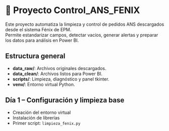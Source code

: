 # 🧩 Proyecto Control_ANS_FENIX

Este proyecto automatiza la limpieza y control de pedidos ANS descargados desde el sistema Fénix de EPM.  
Permite estandarizar campos, detectar vacíos, generar alertas y preparar los datos para análisis en Power BI.

## Estructura general
- **data_raw/**: Archivos originales descargados.
- **data_clean/**: Archivos listos para Power BI.
- **scripts/**: Limpieza, diagnóstico y panel tkinter.
- **venv/**: Entorno virtual Python.

## Día 1 – Configuración y limpieza base
- Creación del entorno virtual
- Instalación de librerías
- Primer script: `limpieza_fenix.py`
